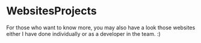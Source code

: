 # WebsitesProjects
For those who want to know more, you may also have a look those websites either I have done individually or as a developer in the team. :)
